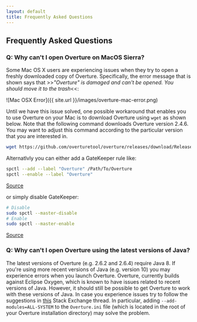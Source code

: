 ```yaml
---
layout: default
title: Frequently Asked Questions
---
```


## Frequently Asked Questions

### Q: Why can't I open Overture on MacOS Sierra?

Some Mac OS X users are experiencing issues when they try to open a freshly downloaded copy of Overture. Specifically, the error message that is shown says that >>*"Overture" is damaged and can't be opened. You should move it to the trash*<<:

![Mac OSX Error]({{ site.url }}/images/overture-mac-error.png)

Until we have this issue solved, one possible workaround that enables you to use Overture on your Mac is to download Overture using `wget` as shown below. Note that the following command downloads Overture version 2.4.6. You may want to adjust this command according to the particular version that you are interested in.

```bash
wget https://github.com/overturetool/overture/releases/download/Release/2.4.6/Overture-2.4.6-macosx.cocoa.x86_64.zip
```
Alternatlvly you can either add a GateKeeper rule like:
```bash
spctl --add --label "Overture" /Path/To/Overture
spctl --enable --label "Overture"
```
[Source](https://www.cnet.com/news/how-to-manage-os-x-gatekeeper-from-the-command-line/)

or simply disable GateKeeper:
```bash
# Disable
sudo spctl --master-disable
# Enable
sudo spctl --master-enable
```
[Source](http://osxdaily.com/2016/09/27/allow-apps-from-anywhere-macos-gatekeeper/)

### Q: Why can't I open Overture using the latest versions of Java?

The latest versions of Overture (e.g. 2.6.2 and 2.6.4) require Java 8. If you're using more recent versions of Java (e.g. version 10) you may experience errors when you launch Overture. Overture, currently builds against Eclipse Oxygen, which is known to have issues related to recent versions of Java. However, it should still be possible to get Overture to work with these versions of Java. In case you experience issues try to follow the suggestions in [this](https://stackoverflow.com/questions/52825229/how-to-install-overture-on-windows) Stack Exchange thread. In particular, adding `--add-modules=ALL-SYSTEM` to the `Overture.ini` file (which is located in the root of your Overture installation directory) may solve the problem.
